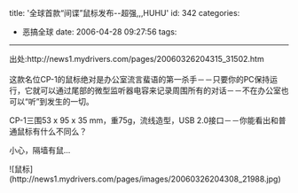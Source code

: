 title: '全球首款“间谍”鼠标发布--超强,,,HUHU'
id: 342
categories:
  - 恶搞全球
date: 2006-04-28 09:27:56
tags:
---

<div id="msgcns!9697D6160EFEBC17!654" class="bvMsg"><div>出处:http://news1.mydrivers.com/pages/20060326204315_31502.htm</div>
<div> </div>
<div>这款名位CP-1的鼠标绝对是办公室流言蜚语的第一杀手－－只要你的PC保持运行，它就可以通过尾部的微型监听器电容来记录周围所有的对话－－不在办公室也可以“听”到发生的一切。

CP-1三围53 x 95 x 35 mm，重75g，流线造型，USB 2.0接口－－你能看出和普通鼠标有什么不同么？

小心，隔墙有鼠...</div>
<div>![鼠标](http://news1.mydrivers.com/pages/images/20060326204308_21988.jpg)</div>
<div> </div></div>